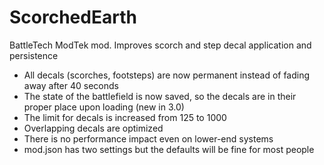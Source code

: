 # ScorchedEarth
BattleTech ModTek mod.  Improves scorch and step decal application and persistence

   * All decals (scorches, footsteps) are now permanent instead of fading away after 40 seconds
   * The state of the battlefield is now saved, so the decals are in their proper place upon loading (new in 3.0)
   * The limit for decals is increased from 125 to 1000
   * Overlapping decals are optimized
   * There is no performance impact even on lower-end systems
   * mod.json has two settings but the defaults will be fine for most people
